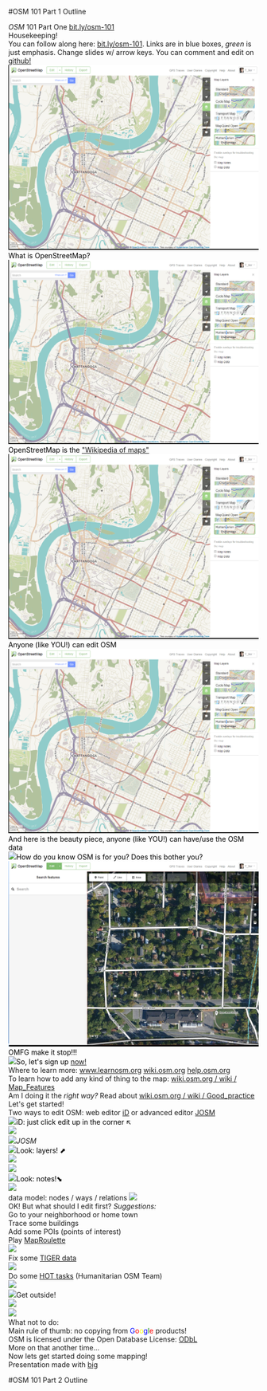 #OSM 101 Part 1 Outline

<!--OPENING/HOUSEKEEPING SLIDES-->
<div><em>OSM</em> 101 Part One <a href="http://bit.ly/osm-101">bit.ly/osm-101</a></div>
<div>Housekeeping!<br>You can follow along here: <a href="http://bit.ly/osm-101">bit.ly/osm-101</a>. Links are in blue boxes, <em>green</em> is just emphasis. Change slides w/ arrow keys. You can comment and edit on <a href="https://github.com/aplannersguide/osm-101">github!</a></div>

<!--WHAT IS OSM-->
<div style="color: black"><img src="cha.png">What is OpenStreetMap?</div>
<div style="color: black"><img src="cha.png">OpenStreetMap is the <a href="https://www.google.com/search?q=%22wikipedia+of+maps%22">"Wikipedia of maps"</a></div>
<div style="color: black"><img src="cha.png">Anyone (like YOU!) can edit OSM</div>
<div style="color: black"><img src="cha.png">And here is the beauty piece, anyone (like YOU!) can have/use the OSM data</div>

<!--A BOY AND HIS MAP-->
<div style="color: black"><img src="children's-home.png">How do you know OSM is for you? Does this bother you?</div>
<div style="color: black"><img src="OMFG.png">OMFG make it stop!!!</div>

<!--SAY HI TO OSM - LETS GET READY TO MAPj-->
<div style="color: black"><img src="signup.png">So, let's sign up <a href="https://www.openstreetmap.org/user/new">now!</a></div>
<div>Where to learn more: <a href="http://learnosm.org">www.learnosm.org</a> <a href="http://wiki.openstreetmap.org">wiki.osm.org</a> <a href="http://help.openstreetmap.org">help.osm.org</a></div>
<div>To learn how to add any kind of thing to the map: <a href="http://wiki.openstreetmap.org/wiki/Map_Features">wiki.osm.org / wiki / Map_Features</a></div>
<div>Am I doing it the <em>right way?</em> Read about <a href="http://wiki.openstreetmap.org/wiki/Good_practice">wiki.osm.org / wiki / Good_practice</a></div>
<div>Let's get started!</div>
<div>Two ways to edit OSM: web editor <a href="https://wiki.openstreetmap.org/wiki/ID">iD</a> or advanced editor <a href="https://josm.openstreetmap.de/">JOSM</a></div>
<div style="color: black"><img src="sf_cityhall.png">iD: just click edit up in the corner ↖︎</div>
<div style="color: black"><img src="sf_cityhall_editing.png"></div>
<div><img src="sf_cityhall_editing_josm.png"><em>JOSM</em></div>

<!--GET TO KNOW OSM-->
<div style="color: black"><img src="sf_layers.png">Look: layers! ⬈</div>
<div><img src="sf_layers_bikemap.png"></div>
<div><img src="sf_layers_transit.png"></div>
<div style="color: black"><img src="sf_layers_notes.png">Look: notes!⬊</div>
<div><img src="sf_layers_notes_open.png"></div>
<div>data model: nodes / ways / relations <img src="node-way-relation.png"></div>
<div>OK! But what should I edit first? <em>Suggestions:</em></div>
<div>Go to your neighborhood or home town</div>
<div>Trace some buildings</div>
<div>Add some POIs (points of interest)</div>
<div>Play <a href="http://maproulette.org">MapRoulette</a></div>
<div><img src="maproulette.png"></div>
<div>Fix some <a href="http://maproulette.org/battlegrid">TIGER data</a></div>
<div><img src="tiger_battle_grid.png"></div>
<div>Do some <a href="http://tasks.hotosm.org/">HOT tasks</a> (Humanitarian OSM Team)</div>
<div><img src="hot.png"></div>
<div><img src="pushpin.png">Get outside!</div>
<div><img src="fieldpapers.png"></div>
<div><img src="field-paper-3.png"></div>
<div>What not to do:</div>
<div>Main rule of thumb: no copying from <span style="color:blue">G</span><span style="color:red">o</span><span style="color:yellow">o</span><span style="color:blue">g</span><span style="color:green">l</span><span style="color:red">e</span> products!</div>

<div>OSM is licensed under the Open Database License: <a href="http://opendatacommons.org/licenses/odbl/">ODbL</a></div>
<div>More on that another time...</div>
<div>Now lets get started doing some mapping!</div>
<div>Presentation made with <a href="http://www.macwright.org/big/">big</a></div>

#OSM 101 Part 2 Outline


